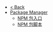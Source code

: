 - [< Back](/ 'Fool')
- [Package Manager](./)
  - [NPM 包入口](package-entry-points.md)
  - [NPM 包脚本](package-scripts.md)
